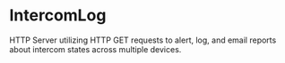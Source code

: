 # IntercomLog
HTTP Server utilizing HTTP GET requests to alert, log, and email reports about intercom states across multiple devices.
